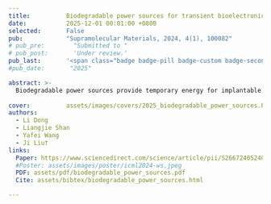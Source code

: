 ```yaml
---
title:          Biodegradable power sources for transient bioelectronics
date:           2025-12-01 00:01:00 +0800
selected:       False
pub:            "Supramolecular Materials, 2024, 4(1), 100082"
# pub_pre:        "Submitted to "
# pub_post:       'Under review.'
pub_last:       '<span class="badge badge-pill badge-custom badge-secondary">Journal</span>'
#pub_date:       "2025"

abstract: >-
  Biodegradable power sources provide temporary energy for implantable bioelectronics through storage, harvesting, and transfer, with future research focusing on improving biocompatibility, energy density, and degradation control.
  
cover:          assets/images/covers/2025_biodegradable_power_sources.PNG
authors:
  - Li Dong
  - Liangjie Shan
  - Yafei Wang
  - Ji Liu†
links:
  Paper: https://www.sciencedirect.com/science/article/pii/S2667240524000205
  #Poster: assets/images/poster/icml2024-ws.jpeg
  PDF: assets/pdf/biodegradable_power_sources.pdf
  Cite: assets/bibtex/biodegradable_power_sources.html

---
```


